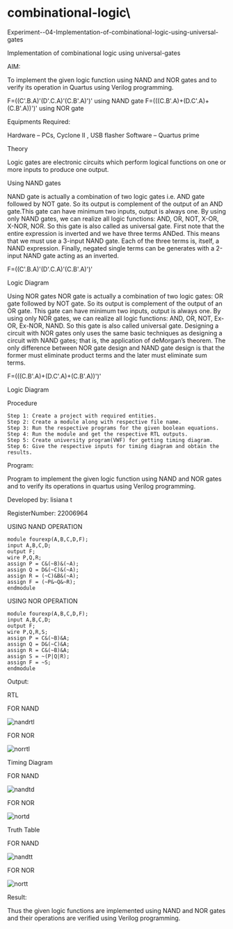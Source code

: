 # combinational-logic\

Experiment--04-Implementation-of-combinational-logic-using-universal-gates


Implementation of combinational logic using universal-gates

AIM:

To implement the given logic function using NAND and NOR gates and to verify its operation in Quartus using Verilog programming.

F=((C'.B.A)'(D'.C.A)'(C.B'.A)')' using NAND gate F=(((C.B'.A)+(D.C'.A)+(C.B'.A))')' using NOR gate

Equipments Required:

Hardware – PCs, Cyclone II , USB flasher
Software – Quartus prime

Theory

Logic gates are electronic circuits which perform logical functions on one or more inputs to produce one output.

Using NAND gates

NAND gate is actually a combination of two logic gates i.e. AND gate followed by NOT gate. So its output is complement of the output of an AND gate.This gate can have minimum two inputs, output is always one. By using only NAND gates, we can realize all logic functions: AND, OR, NOT, X-OR, X-NOR, NOR. So this gate is also called as universal gate. First note that the entire expression is inverted and we have three terms ANDed. This means that we must use a 3-input NAND gate. Each of the three terms is, itself, a NAND expression. Finally, negated single terms can be generates with a 2-input NAND gate acting as an inverted.

F=((C'.B.A)'(D'.C.A)'(C.B'.A)')'

Logic Diagram

Using NOR gates NOR gate is actually a combination of two logic gates: OR gate followed by NOT gate. So its output is complement of the output of an OR gate. This gate can have minimum two inputs, output is always one. By using only NOR gates, we can realize all logic functions: AND, OR, NOT, Ex-OR, Ex-NOR, NAND. So this gate is also called universal gate. Designing a circuit with NOR gates only uses the same basic techniques as designing a circuit with NAND gates; that is, the application of deMorgan’s theorem. The only difference between NOR gate design and NAND gate design is that the former must eliminate product terms and the later must eliminate sum terms.

F=(((C.B'.A)+(D.C'.A)+(C.B'.A))')'

Logic Diagram

Procedure
```
Step 1: Create a project with required entities.
Step 2: Create a module along with respective file name.
Step 3: Run the respective programs for the given boolean equations.
Step 4: Run the module and get the respective RTL outputs.
Step 5: Create university program(VWF) for getting timing diagram.
Step 6: Give the respective inputs for timing diagram and obtain the results.
```
Program:

Program to implement the given logic function using NAND and NOR gates and to verify its operations in quartus using Verilog programming.

Developed by: lisiana t

RegisterNumber: 22006964

USING NAND OPERATION
```
module fourexp(A,B,C,D,F);  
input A,B,C,D;  
output F;  
wire P,Q,R;  
assign P = C&(~B)&(~A);  
assign Q = D&(~C)&(~A);  
assign R = (~C)&B&(~A);  
assign F = (~P&~Q&~R);  
endmodule  
```
USING NOR OPERATION
```
module fourexp(A,B,C,D,F);  
input A,B,C,D;  
output F;  
wire P,Q,R,S;  
assign P = C&(~B)&A;  
assign Q = D&(~C)&A;  
assign R = C&(~B)&A;  
assign S = ~(P|Q|R);  
assign F = ~S;  
endmodule 
```
Output:

RTL

FOR NAND



![nandrtl](https://user-images.githubusercontent.com/119389971/214304325-e9d94cf0-b95e-4e72-8c32-6dd626a50695.png)

FOR NOR

![norrtl](https://user-images.githubusercontent.com/119389971/214304344-420e9329-84a6-4434-a40f-03b79380459e.png)

Timing Diagram

FOR NAND

![nandtd](https://user-images.githubusercontent.com/119389971/214304382-93262be6-0185-4da1-9307-d09496a9537d.png)


FOR NOR

![nortd](https://user-images.githubusercontent.com/119389971/214304437-02d9869f-e858-4063-b1ed-55dd0c9313bd.png)

Truth Table

FOR NAND

![nandtt](https://user-images.githubusercontent.com/119389971/214304484-5a745008-b19f-4e5d-b7cf-7cef99a8c70e.png)

FOR NOR

![nortt](https://user-images.githubusercontent.com/119389971/214304518-e41ccba9-def7-4064-8588-1f0d96395e57.png)

Result:

Thus the given logic functions are implemented using NAND and NOR gates and their operations are verified using Verilog programming.
